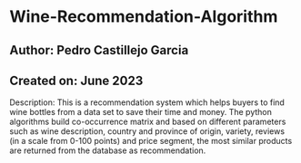# Wine-Recommendation-Algorithm

## Author: Pedro Castillejo Garcia
## Created on: June 2023

Description: This is a recommendation system which helps buyers to find wine bottles from a data set to save their time and money. The python algorithms build co-occurrence matrix and based on different parameters such as wine description, country and province of origin, variety, reviews (in a scale from 0-100 points) and price segment, the most similar products are returned from the database as recommendation.
